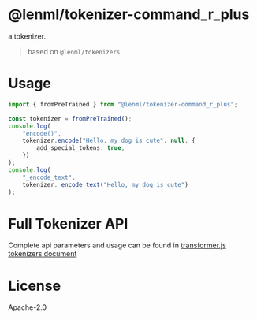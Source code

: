 
# @lenml/tokenizer-command_r_plus

a tokenizer.

> based on `@lenml/tokenizers`

# Usage
```ts
import { fromPreTrained } from "@lenml/tokenizer-command_r_plus";

const tokenizer = fromPreTrained();
console.log(
    "encode()",
    tokenizer.encode("Hello, my dog is cute", null, {
        add_special_tokens: true,
    })
);
console.log(
    "_encode_text",
    tokenizer._encode_text("Hello, my dog is cute")
);
```

# Full Tokenizer API
Complete api parameters and usage can be found in [transformer.js tokenizers document](https://huggingface.co/docs/transformers.js/api/tokenizers)

# License
Apache-2.0
